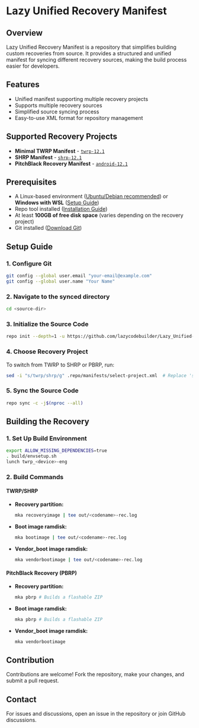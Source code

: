 # Lazy Unified Recovery Manifest

## Overview

Lazy Unified Recovery Manifest is a repository that simplifies building custom recoveries from source. It provides a structured and unified manifest for syncing different recovery sources, making the build process easier for developers.

## Features

- Unified manifest supporting multiple recovery projects
- Supports multiple recovery sources
- Simplified source syncing process
- Easy-to-use XML format for repository management

## Supported Recovery Projects

- **Minimal TWRP Manifest** - [`twrp-12.1`](https://github.com/minimal-manifest-twrp/platform_manifest_twrp_aosp.git)
- **SHRP Manifest** - [`shrp-12.1`](https://github.com/SHRP-Reborn/manifest.git)
- **PitchBlack Recovery Manifest** - [`android-12.1`](https://github.com/PitchBlackRecoveryProject/manifest_pb.git)

## Prerequisites

- A Linux-based environment ([Ubuntu/Debian recommended](https://ubuntu.com/download)) or **Windows with WSL** ([Setup Guide](https://docs.microsoft.com/en-us/windows/wsl/install))
- Repo tool installed ([Installation Guide](https://source.android.com/docs/setup/develop/repo))
- At least **100GB of free disk space** (varies depending on the recovery project)
- Git installed ([Download Git](https://git-scm.com/downloads))

## Setup Guide

### 1. Configure Git

```bash
git config --global user.email "your-email@example.com"
git config --global user.name "Your Name"
```

### 2. Navigate to the synced directory

```bash
cd <source-dir>
```

### 3. Initialize the Source Code

```bash
repo init --depth=1 -u https://github.com/lazycodebuilder/Lazy_Unified-Recovery-Manifest.git -b android-12.1
```

### 4. Choose Recovery Project

To switch from TWRP to SHRP or PBRP, run:

```bash
sed -i "s/twrp/shrp/g" .repo/manifests/select-project.xml  # Replace 'shrp' with 'pbrp' if needed
```

### 5. Sync the Source Code

```bash
repo sync -c -j$(nproc --all)
```

## Building the Recovery

### 1. Set Up Build Environment

```bash
export ALLOW_MISSING_DEPENDENCIES=true
. build/envsetup.sh
lunch twrp_<device>-eng
```

### 2. Build Commands

#### **TWRP/SHRP**

- **Recovery partition:**
  ```bash
  mka recoveryimage | tee out/<codename>-rec.log
  ```
- **Boot image ramdisk:**
  ```bash
  mka bootimage | tee out/<codename>-rec.log
  ```
- **Vendor_boot image ramdisk:**
  ```bash
  mka vendorbootimage | tee out/<codename>-rec.log
  ```

#### **PitchBlack Recovery (PBRP)**

- **Recovery partition:**
  ```bash
  mka pbrp # Builds a flashable ZIP
  ```
- **Boot image ramdisk:**
  ```bash
  mka pbrp # Builds a flashable ZIP
  ```
- **Vendor_boot image ramdisk:**
  ```bash
  mka vendorbootimage
  ```

## Contribution

Contributions are welcome! Fork the repository, make your changes, and submit a pull request.

## Contact

For issues and discussions, open an issue in the repository or join GitHub discussions.

